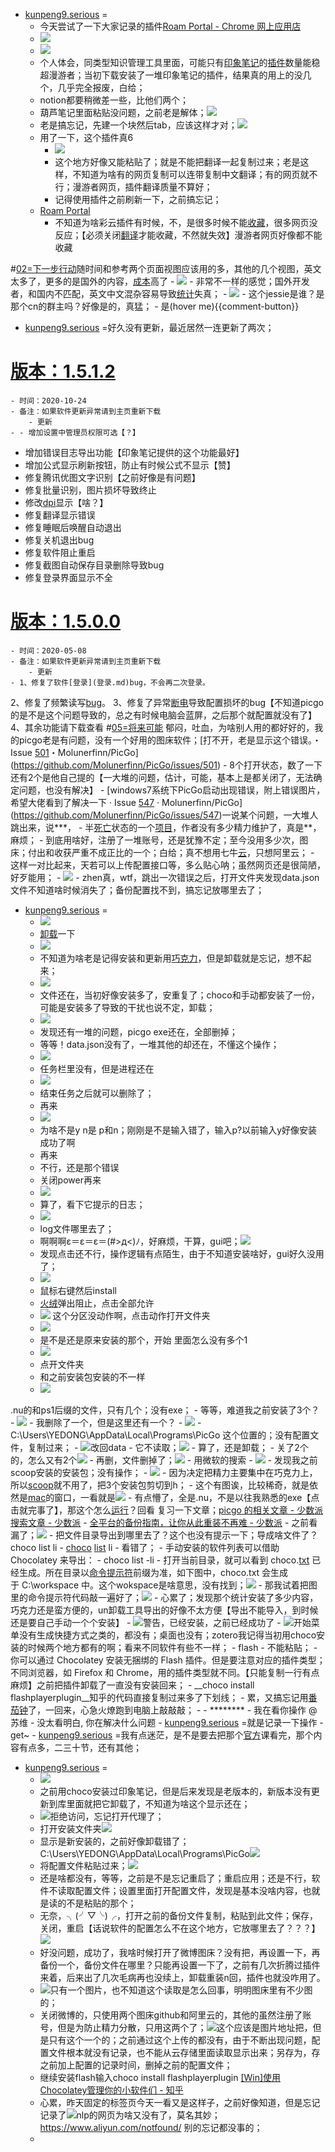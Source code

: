 - [kunpeng9.serious](kunpeng9.serious.md) =
    - 今天尝试了一下大家记录的插件[Roam Portal - Chrome 网上应用店](https://chrome.google.com/webstore/detail/roam-portal/kgkmjbhbdakcdfkkgmmihcceekcdmefe/related)
    - ![](../images/b2kvII9iOK.png?)
    - ![](../images/S3n41b02kw.png?)
    - 个人体会，同类型知识管理工具里面，可能只有[印象笔记](印象笔记.md)的[插件](插件.md)数量能稳超漫游者；当初下载安装了一堆印象笔记的插件，结果真的用上的没几个，几乎完全报废，白给；
    - notion都要稍微差一些，比他们两个；
    - 葫芦笔记里面粘贴没问题，之前老是解体；![](../images/pGm04Xhync.png?)
    - 老是搞忘记，先建一个块然后tab，应该这样才对；![](../images/vafhBiQO90.png?)
    - 用了一下，这个插件真6
        - ![](../images/u8bRIIbTrw.png?)
        - 这个地方好像又能粘贴了；就是不能把翻译一起复制过来；老是这样，不知道为啥有的网页复制可以连带复制中文翻译；有的网页就不行；漫游者网页，插件翻译质量不算好；
        - 记得使用插件之前刷新一下，之前搞忘记；
    - [Roam Portal](https://roamresearch.com/#/app/roam-depot-developers/page/rD3rr620s)
        - 不知道为啥彩云插件有时候，不，是很多时候不能[收藏](收藏.md)，很多网页没反应；【必须关闭[翻译](翻译.md)才能收藏，不然就失效】漫游者网页好像都不能收藏
        
#[02=下一步行动](02=下一步行动.md)随时间和参考两个页面视图应该用的多，其他的几个视图，英文太多了，更多的是国外的内容，[成本](成本.md)高了
        - ![](../images/otCcfLIBGt.png?)
        - 非常不一样的感觉；国外开发者，和国内不匹配，英文中文混杂容易导致[统计](统计.md)失真；
        - ![](../images/n2ZbZOsTl5.png?)
        - 这个jessie是谁？是那个cn的群主吗？好像是的，真猛；
        - 是(hover me){{comment-button}}
- [kunpeng9.serious](kunpeng9.serious.md) =好久没有更新，最近居然一连更新了两次；
    
# [版本：1.5.1.2](https://tianruoocr.cn/server/update/#/?id=%e7%89%88%e6%9c%ac%ef%bc%9a1512)
    - 时间：2020-10-24
    - 备注：如果软件更新异常请到主页重新下载
        - 更新
    - - 增加设置中管理员权限可选【？】
- 增加错误目志导出功能【印象笔记提供的这个功能最好】
- 增加公式显示刷新按钮，防止有时候公式不显示【赞】
- 修复腾讯优图文字识别【之前好像是有问题】
- 修复批量识别，图片损坏导致终止
- 修改[dpi](dpi.md)显示【啥？】
- 修复翻译显示错误
- 修复睡眠后唤醒自动退出
- 修复关机退出bug
- 修复软件阻止重启
- 修复截图自动保存目录删除导致bug
- 修复登录界面显示不全
    
# [版本：1.5.0.0](https://tianruoocr.cn/server/update/#/?id=%e7%89%88%e6%9c%ac%ef%bc%9a1500)
    - 时间：2020-05-08
    - 备注：如果软件更新异常请到主页重新下载
        - 更新
    - 1、修复了软件[登录](登录.md)bug，不会再二次登录。
2、修复了频繁读写[bug](bug.md)。
3、修复了异常[断电](断电.md)导致配置损坏的bug【不知道picgo的是不是这个问题导致的，总之有时候电脑会蓝屏，之后那个就配置就没有了】
4、其余功能请下载查看
#[05=将来可能](05=将来可能.md) 郁闷，吐血，为啥别人用的都好好的，我的picgo老是有问题，没有一个好用的图床软件；[打不开，老是显示这个错误。・Issue [501](501.md)・Molunerfinn/PicGo](https://github.com/Molunerfinn/PicGo/issues/501)
        - 8个打开状态，数了一下还有2个是他自己提的【一大堆的问题，估计，可能，基本上是都关闭了，无法确定问题，也没有解决】
        - [windows7系统下PicGo启动出现错误，附上错误图片，希望大佬看到了解决一下 · Issue [547](547.md) · Molunerfinn/PicGo](https://github.com/Molunerfinn/PicGo/issues/547)一说某个问题，一大堆人跳出来，说***，
        - 半[死亡](死亡.md)状态的一个[项目](项目.md)，作者没有多少精力维护了，真是**，麻烦；
        - 到底用啥好，注册了一堆账号，还是犹豫不定；至今没用多少次，图床；付出和收获严重不成正比的一个；白给；真不想用七牛[云](云.md)，只想阿里云；
        - 这样一对比起来，天若可以上传配置接口等，多么贴心呐；虽然网页还是很简陋，好歹能用；
        - ![](../images/t2dAFsRCGx.png?)
        - zhen真，wtf，跳出一次错误之后，打开文件夹发现data.json文件不知道啥时候消失了；备份配置找不到，搞忘记放哪里去了；
- [kunpeng9.serious](kunpeng9.serious.md) =
    - ![](../images/J4T9EWtUex.png?)
    - [卸载](卸载.md)一下
    - ![](../images/gMYll6vHE0.png?)
    - 不知道为啥老是记得安装和更新用[巧克力](巧克力.md)，但是卸载就是忘记，想不起来；
    - ![](../images/oaVhpTbvZZ.png?)
    - 文件还在，当初好像安装多了，安重复了；choco和手动都安装了一份，可能是安装多了导致的干扰也说不定，卸载；
    - ![](../images/smkFmIbtLG.png?)
    - 发现还有一堆的问题，picgo exe还在，全部删掉；
    - 等等！data.json没有了，一堆其他的却还在，不懂这个操作；
    - ![](../images/Uqdwdv_KK2.png?)
    - 任务栏里没有，但是进程还在
    - ![](../images/U4chYo7BUK.png?)
    - 结束任务之后就可以删除了；
    - 再来
    - ![](../images/N1aE6D99sq.png?)
    - 为啥不是y n是 p和n；刚刚是不是输入错了，输入p?以前输入y好像安装成功了啊
    - 再来
    - 不行，还是那个错误
    - 关闭power再来
    - ![](../images/7svIN6y06T.png?)
    - 算了，看下它提示的日志；
    - ![](../images/j7U5shpxc4.png?)
    - log文件哪里去了；
    - 啊啊啊ε＝ε＝ε＝(#>д<)ﾉ，好麻烦，干算，gui吧；![](../images/wu5OiEWSs-.png?)
    - 发现点击还不行，操作逻辑有点陌生，由于不知道安装啥好，gui好久没用了；
    - ![](../images/QOGtMzO21R.png?)
    - 鼠标右键然后install
    - [火绒](火绒.md)弹出阻止，点击全部允许
    - ![](../images/jIkU817Zz4.png?)  这个分区没动作啊，点击动作打开文件夹
    - ![](../images/NsZTFVvxRT.png?)
    - 是不是还是原来安装的那个，开始 里面怎么没有多个1
    - ![](../images/-hUeS_qBMD.png?)
    - 点开文件夹
    - 和之前安装包安装的不一样
    - ![](../images/ZsS8NRAPQG.png?)
    
.nu的和ps1后缀的文件，只有几个；没有exe；
    - 等等，难道我之前安装了3个？
    - ![](../images/1xgtobkvLj.png?)
    - 我删除了一个，但是这里还有一个？
    - ![](../images/tQAs-zu5Xv.png?)
    - C:\Users\YEDONG\AppData\Local\Programs\PicGo 这个位置的；没有配置文件，复制过来；
    - ![](../images/M2LemATi21.png?)改回data
    - 它不读取；![](../images/SIl063MYw0.png?)
    - 算了，还是卸载；
    - 关了2个的，怎么又有2个![](../images/2sQt109MHn.png?)
    - 再删，文件删掉了；![](../images/XL5EUZd1uC.png?)
    - 用微软的搜索
    - ![](../images/KlsdIAWQwR.png?)
    - 发现我之前scoop安装的安装包；没有操作；
    - ![](../images/vuOQZNnTFo.png?)
    - 因为决定把精力主要集中在巧克力上，所以[scoop](scoop.md)就不用了，把3个安装包剪切到h；
    - 这个有图诶，比较稀奇，就是依然是[mac](mac.md)的窗口，一看就是![](../images/i-b8zXjdgt.png?)
    - 有点懵了，全是.nu，不是以往我熟悉的exe【点击就完事了】，那这个怎么[运行](运行.md)？回看 复习一下文章；[picgo 的相关文章 - 少数派](https://sspai.com/search/post/picgo) [搜索文章 - 少数派](https://sspai.com/search/post/choco)
    - [全平台的备份指南，让你从此重装不再难 - 少数派](../images/LGBNKV1gn8.png?)
    - 之前看漏了；![](../images/2kv-OwucP_.png?)
    - 把文件目录导出到哪里去了？这个也没有提示一下；导成啥文件了？choco list li
    - [choco](choco.md) [list](list.md) li
    - 看错了；
        - 手动安装的软件列表可以借助 Chocolatey 来导出：
        - choco list -li
    - 打开当前目录，就可以看到 choco.[txt](txt.md) 已经生成。所在目录以[命令提示符](命令提示符.md)前缀为准，如下图中，choco.txt 会生成于 C:\workspace 中。这个wokspace是啥意思，没有找到；![](../images/b9oO0l7Yf3.png?)
    - 那我试着把图里的命令提示符代码敲一遍好了；![](../images/vlbFHijQQd.png?)
    - 心累了；发现那个统计安装了多少内容，巧克力还是蛮方便的，un卸载工具导出的好像不太方便【导出不能导入，到时候还是要自己手动一个个安装】
    - ![](../images/ts2RgXzDfv.png?)警告，已经安装，之前已经成功了
    - ![](../images/4evH6dwH-w.png?)开始菜单没有生成快捷方式之类的，都没有；桌面也没有；zotero我记得当初用choco安装的时候两个地方都有的啊；看来不同软件有些不一样；
    - flash
        - 不能粘贴；
        - 你可以通过 Chocolatey 安装无捆绑的 Flash 插件。但是要注意对应的插件类型；不同浏览器，如 Firefox 和 Chrome，用的插件类型就不同。【只能复制一行有点麻烦】之前把插件卸载了一直没有安装回来；
        - __choco install flashplayerplugin__知乎的代码直接复制过来多了下划线；
        - 累，又搞忘记用[番茄钟](番茄钟.md)了，一回来，心急火燎跑到电脑上敲敲敲；
        - 
    - ********
    - 我在看你操作 @苏维
        - 没太看明白, 你在解决什么问题
        - [kunpeng9.serious](kunpeng9.serious.md) =就是记录一下操作
        - get~
        - [kunpeng9.serious](kunpeng9.serious.md) =我有点迷茫，是不是要去把那个[官方](官方.md)课看完，那个内容有点多，二三十节，还有其他；
- [kunpeng9.serious](kunpeng9.serious.md) =
    - ![](../images/IUAd6x2nQN.png?)
    - 之前用choco安装过印象笔记，但是后来发现是老版本的，新版本没有更新到库里面就把它卸载了，不知道为啥这个显示还在；
    - ![](../images/ZcpA1MbxZP.png?)拒绝访问，忘记打开代理了；
    - 打开安装文件夹![](../images/nvzUddEqVc.png?)
    - 显示是新安装的，之前好像卸载错了；C:\Users\YEDONG\AppData\Local\Programs\PicGo![](../images/YrWSpHv0Pm.png?)
    - 将配置文件粘贴过来；![](../images/vNQYH2WjVx.png?)
    - 还是啥都没有，等等，之前是不是忘记重启了；重启应用；还是不行，软件不读取配置文件；设置里面打开配置文件，发现是基本没啥内容，也就是读的不是粘贴的那个；
    - 无奈，╮(╯▽╰)╭，打开之前的备份文件复制，粘贴到此文件；保存，关闭，重启【话说软件的配置怎么不在这个地方，它放哪里去了？？？】![](../images/Yz4tW_tBa0.png?)
    - 好没问题，成功了，我啥时候打开了微博图床？没有把，再设置一下，再备份一个，备份文件在哪里？只能再设置一下了，之前有几次折腾过插件来着，后来出了几次毛病再也没续上，卸载重装n回，插件也就没咋用了。
    - ![](../images/uONv574T1M.png?)只有一个图片，也不知道这个读取是怎么回事，明明图床里有不少图的；
    - 关闭微博的，只使用两个图床github和阿里云的，其他的虽然注册了账号，但是为防止精力分散，只用这两个了；![](../images/XWD_p8Gpuz.png?)这个应该是图片地址把，但是只有这个一个的；之前通过这个上传的都没有，由于不断出现问题，配置文件根本就没有记录，也不能从云存储里面读取显示出来；另存为，存之前加上配置的记录时间，删掉之前的配置文件；
    - 继续安装flash输入choco install flashplayerplugin [[Win]使用Chocolatey管理你的小软件们 - 知乎](https://zhuanlan.zhihu.com/p/42441423)
    - 心累，昨天固定的标签页今天一看又是这样子，之前好像知道，但是忘记记录了![](../images/w2wGMrKMdC.png?)nlp的网页为啥又没有了，莫名其妙；https://www.aliyun.com/notfound/ 别的忘记都没事的；
    - 
